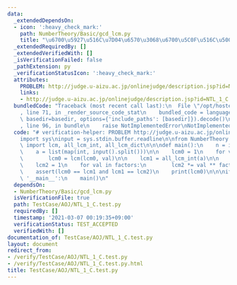 ```yaml
---
data:
  _extendedDependsOn:
  - icon: ':heavy_check_mark:'
    path: NumberTheory/Basic/gcd_lcm.py
    title: "\u6700\u5927\u516C\u7D04\u6570\u3068\u6700\u5C0F\u516C\u500D\u6570"
  _extendedRequiredBy: []
  _extendedVerifiedWith: []
  _isVerificationFailed: false
  _pathExtension: py
  _verificationStatusIcon: ':heavy_check_mark:'
  attributes:
    PROBLEM: http://judge.u-aizu.ac.jp/onlinejudge/description.jsp?id=NTL_1_C
    links:
    - http://judge.u-aizu.ac.jp/onlinejudge/description.jsp?id=NTL_1_C
  bundledCode: "Traceback (most recent call last):\n  File \"/opt/hostedtoolcache/Python/3.10.5/x64/lib/python3.10/site-packages/onlinejudge_verify/documentation/build.py\"\
    , line 71, in _render_source_code_stat\n    bundled_code = language.bundle(stat.path,\
    \ basedir=basedir, options={'include_paths': [basedir]}).decode()\n  File \"/opt/hostedtoolcache/Python/3.10.5/x64/lib/python3.10/site-packages/onlinejudge_verify/languages/python.py\"\
    , line 96, in bundle\n    raise NotImplementedError\nNotImplementedError\n"
  code: "# verification-helper: PROBLEM http://judge.u-aizu.ac.jp/onlinejudge/description.jsp?id=NTL_1_C\n\
    import sys\ninput = sys.stdin.buffer.readline\n\nfrom NumberTheory.Basic.gcd_lcm\
    \ import lcm, all_lcm_int, all_lcm_dict\n\n\ndef main():\n    n = int(input())\n\
    \    a = list(map(int, input().split()))\n\n    lcm0 = 1\n    for val in a:\n\
    \        lcm0 = lcm(lcm0, val)\n\n    lcm1 = all_lcm_int(a)\n\n    factors = all_lcm_dict(a)\n\
    \    lcm2 = 1\n    for val in factors:\n        lcm2 *= val ** factors[val]\n\n\
    \    assert(lcm0 == lcm1 and lcm1 == lcm2)\n    print(lcm0)\n\n\nif __name__ ==\
    \ '__main__':\n    main()\n"
  dependsOn:
  - NumberTheory/Basic/gcd_lcm.py
  isVerificationFile: true
  path: TestCase/AOJ/NTL_1_C.test.py
  requiredBy: []
  timestamp: '2021-03-07 00:19:35+09:00'
  verificationStatus: TEST_ACCEPTED
  verifiedWith: []
documentation_of: TestCase/AOJ/NTL_1_C.test.py
layout: document
redirect_from:
- /verify/TestCase/AOJ/NTL_1_C.test.py
- /verify/TestCase/AOJ/NTL_1_C.test.py.html
title: TestCase/AOJ/NTL_1_C.test.py
---
```

